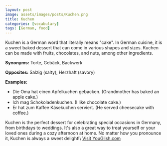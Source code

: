 ```yaml
---
layout: post
image: assets/images/posts/Kuchen.png
title: Kuchen
categories: [vocabulary]
tags: [German, food]
---
```

Kuchen is a German word that literally means "cake". In German cuisine, it is a sweet baked dessert that can come in various shapes and sizes. Kuchen can be made with fruits, chocolates, and nuts, among other ingredients.

**Synonyms:** Torte, Gebäck, Backwerk

**Opposites:** Salzig (salty), Herzhaft (savory)

**Examples:**
- Die Oma hat einen Apfelkuchen gebacken. (Grandmother has baked an apple cake.) 
- Ich mag Schokoladenkuchen. (I like chocolate cake.)
- Er hat zum Kaffee Käsekuchen serviert. (He served cheesecake with coffee.) 

Kuchen is the perfect dessert for celebrating special occasions in Germany, from birthdays to weddings. It's also a great way to treat yourself or your loved ones during a cozy afternoon at home. No matter how you pronounce it, Kuchen is always a sweet delight!\ <a id="yg-widget-0" class="youglish-widget" data-query="Kuchen" data-lang="german" data-components="8412" data-auto-start="0" data-bkg-color="theme_light" data-title="How%20to%20pronounce%20Kuchen%20in%20German"  rel="nofollow" href="https://youglish.com">Visit YouGlish.com</a><script async src="https://youglish.com/public/emb/widget.js" charset="utf-8"></script>